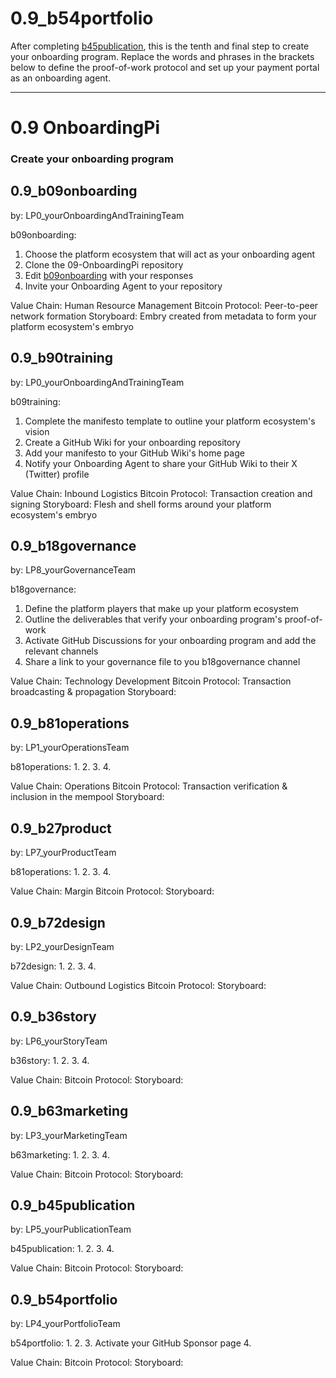 # 0.9_b54portfolio

After completing [b45publication](b45publication.md), this is the tenth and final step to create your onboarding program. Replace the words and phrases in the brackets below to define the proof-of-work protocol and set up your payment portal as an onboarding agent.

---

# 0.9 OnboardingPi
### Create your onboarding program

## 0.9_b09onboarding
by: LP0_yourOnboardingAndTrainingTeam

b09onboarding:
1. Choose the platform ecosystem that will act as your onboarding agent
2. Clone the 09-OnboardingPi repository
3. Edit [b09onboarding](b09onboarding.md) with your responses
4. Invite your Onboarding Agent to your repository

Value Chain: Human Resource Management
Bitcoin Protocol: Peer-to-peer network formation
Storyboard: Embry created from metadata to form your platform ecosystem's embryo

## 0.9_b90training
by: LP0_yourOnboardingAndTrainingTeam

b09training: 
1. Complete the manifesto template to outline your platform ecosystem's vision
2. Create a GitHub Wiki for your onboarding repository
3. Add your manifesto to your GitHub Wiki's home page
4. Notify your Onboarding Agent to share your GitHub Wiki to their X (Twitter) profile

Value Chain: Inbound Logistics
Bitcoin Protocol: Transaction creation and signing
Storyboard: Flesh and shell forms around your platform ecosystem's embryo

## 0.9_b18governance
by: LP8_yourGovernanceTeam

b18governance: 
1. Define the platform players that make up your platform ecosystem
2. Outline the deliverables that verify your onboarding program's proof-of-work
3. Activate GitHub Discussions for your onboarding program and add the relevant channels
4. Share a link to your governance file to you b18governance channel

Value Chain: Technology Development
Bitcoin Protocol: Transaction broadcasting & propagation
Storyboard: 

## 0.9_b81operations
by: LP1_yourOperationsTeam

b81operations: 
1. 
2. 
3. 
4. 

Value Chain: Operations
Bitcoin Protocol: Transaction verification & inclusion in the mempool
Storyboard: 

## 0.9_b27product
by: LP7_yourProductTeam

b81operations: 
1. 
2. 
3. 
4. 

Value Chain: Margin
Bitcoin Protocol: 
Storyboard: 

## 0.9_b72design
by: LP2_yourDesignTeam

b72design: 
1. 
2. 
3. 
4. 

Value Chain: Outbound Logistics
Bitcoin Protocol: 
Storyboard: 

## 0.9_b36story
by: LP6_yourStoryTeam

b36story: 
1. 
2. 
3. 
4. 

Value Chain: 
Bitcoin Protocol: 
Storyboard: 

## 0.9_b63marketing
by: LP3_yourMarketingTeam

b63marketing: 
1. 
2. 
3. 
4. 

Value Chain: 
Bitcoin Protocol: 
Storyboard: 

## 0.9_b45publication
by: LP5_yourPublicationTeam

b45publication: 
1. 
2. 
3. 
4. 

Value Chain: 
Bitcoin Protocol: 
Storyboard: 

## 0.9_b54portfolio
by: LP4_yourPortfolioTeam

b54portfolio: 
1. 
2. 
3. Activate your GitHub Sponsor page
4. 

Value Chain: 
Bitcoin Protocol: 
Storyboard: 

